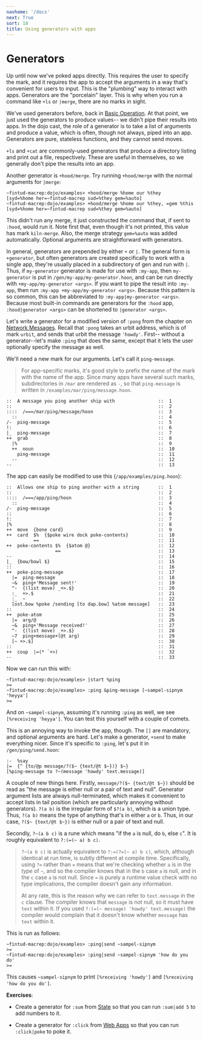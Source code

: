 ```yaml
---
navhome: '/docs'
next: True
sort: 18
title: Using generators with apps
---
```


# Generators

Up until now we've poked apps directly. This requires the user to specify the 
mark, and it requires the app to accept the arguments in a way that's 
convenient for users to input. This is the "plumbing" way to interact with 
apps. Generators are the "porcelain" layer. This is why when you run a command 
like `+ls` or `|merge`, there are no marks in sight.

We've used generators before, back in [Basic Operation](/docs/using/admin). At 
that point, we just used the generators to produce values-- we didn't pipe 
their results into apps. In the dojo cast, the role of a generator is to take 
a list of arguments and produce a value, which is often, though not always, 
piped into an app. Generators are pure, stateless functions, and they cannot 
send moves.

`+ls` and `+cat` are commonly-used generators that produce a directory listing 
and print out a file, respectively. These are useful in themselves, so we 
generally don't pipe the results into an app.

Another generator is `+hood/merge`. Try running `+hood/merge` with the normal 
arguments for `|merge`:

```
~fintud-macrep:dojo/examples> +hood/merge %home our %they
[syd=%home her=~fintud-macrep sud=%they gem=%auto]
~fintud-macrep:dojo/examples> +hood/merge %home our %they, =gem %this
[syd=%home her=~fintud-macrep sud=%they gem=%auto]
```

This didn't run any merge, it just constructed the command that, if sent to 
`:hood`, would run it. Note first that, even though it's not printed, this 
value has mark `kiln-merge`. Also, the merge strategy `gem=%auto` was added 
automatically. Optional arguments are straightforward with generators.

In general, generators are prepended by either `+` or `|`. The general form is 
`+generator`, but often generators are created specifically to work with a 
single app, they're usually placed in a subdirectory of gen and run with `|`. 
Thus, if `my-generator` generator is made for use with `:my-app`, then 
`my-generator` is put in `/gen/my-app/my-generator.hoon`, and can be run 
directly with `+my-app/my-generator <args>`. If you want to pipe the result 
into `:my-app`, then run `:my-app +my-app/my-generator <args>`. Because this 
pattern is so common, this can be abbreviated to 
`:my-app|my-generator <args>`. Because most built-in commands are generators 
for the `:hood` app, `:hood|generator <args>` can be shortened to `|generator <args>`.

Let's write a generator for a modified version of `:pong` from the chapter on 
[Network Messages](/docs/arvo/system/network). Recall that `:pong` takes an 
urbit address, which is of mark `urbit`, and sends that urbit the message 
`'howdy'`. First-- without a generator--let's make `:ping` that does the same, 
except that it lets the user optionally specify the message as well.

We'll need a new mark for our arguments. Let's call it `ping-message`.

> For app-specific marks, it's good style to prefix the name of the mark
> with the name of the app. Since many apps have several such marks,
> subdirectories in `/mar` are rendered as `-`, so that `ping-message`
> is written in `/examples/mar/ping/message.hoon`.

```
::  A message you ping another ship with                ::  1
::                                                      ::  2
::::  /===/mar/ping/message/hoon                        ::  3
  ::                                                    ::  4
/-  ping-message                                        ::  5
!:                                                      ::  6
|_  ping-message                                        ::  7
++  grab                                                ::  8
  |%                                                    ::  9
  ++  noun                                              ::  10
    ping-message                                        ::  11
  --                                                    ::  12
--                                                      ::  13
```                                                         

The app can easily be modified to use this (`/app/examples/ping.hoon`):

```
::  Allows one ship to ping another with a string       ::  1
::                                                      ::  2
::::  /===/app/ping/hoon                                ::  3
  ::                                                    ::  4
/-  ping-message                                        ::  5
::                                                      ::  6
!:                                                      ::  7
|%                                                      ::  8
++  move  {bone card}                                   ::  9
++  card  $%  {$poke wire dock poke-contents}           ::  10
          ==                                            ::  11
++  poke-contents $%  {$atom @}                         ::  12
                  ==                                    ::  13
--                                                      ::  14
|_  {bow/bowl $}                                        ::  15
::                                                      ::  16
++  poke-ping-message                                   ::  17
  |=  ping-message                                      ::  18
  ~&  ping+'Message sent!'                              ::  19
  ^-  {(list move) _+>.$}                               ::  20
  :_  +>.$                                              ::  21
  :_  ~                                                 ::  22
  [ost.bow %poke /sending [to dap.bow] %atom message]   ::  23
::                                                      ::  24
++  poke-atom                                           ::  25
  |=  arg/@                                             ::  26
  ~&  ping+'Message received!'                          ::  27
  ^-  {(list move) _+>.$}                               ::  28
  ~7  ping+message+(@t arg)                             ::  29
  [~ +>.$]                                              ::  30
::                                                      ::  31
++  coup  |=(* `+>)                                     ::  32
--                                                      ::  33
```

Now we can run this with:

```
~fintud-macrep:dojo/examples> |start %ping
>=
~fintud-macrep:dojo/examples> :ping &ping-message [~sampel-sipnym 'heyya']
>=
```

And on `~sampel-sipnym`, assuming it's running `:ping` as well, we see 
`[%receiving 'heyya']`. You can test this yourself with a couple of comets.

This is an annoying way to invoke the app, though. The `[]` are mandatory, 
and optional arguments are hard. Let's make a generator, `+send` to make 
everything nicer. Since it's specific to `:ping`, let's put it in 
`/gen/ping/send.hoon`:

```
:-  %say
|=  {^ {to/@p message/?($~ {text/@t $~})} $~}
[%ping-message to ?~(message 'howdy' text.message)]
```

A couple of new things here. Firstly, `message/?($~ {text/@t $~})` should be 
read as "the message is either null or a pair of text and null". Generator 
argument lists are always null-terminated, which makes it convenient to accept 
lists in tail position (which are particularly annoying without generators). 
`?(a b)` is the irregular form of `$?(a b)`, which is a union type. Thus, 
`?(a b)` means the type of anything that's in either `a` or `b`. Thus, in our 
case, `?($~ {text/@t $~})` is either null or a pair of text and null.

Secondly, `?~(a b c)` is a rune which means "if the `a` is null, do `b`, else 
`c`". It is roughly equivalent to `?:(=(~ a) b c)`.

> `?~(a b c)` is actually equivalent to `?:=(?=(~ a) b c)`, which,
> although identical at run time, is subtly different at compile time.
> Specifically, using `?=` rather than `=` means that we're checking
> whether `a` is in the *type* of `~`, and so the compiler knows that in
> the `b` case `a` is null, and in the `c` case `a` is not null. Since
> `=` is purely a runtime value check with no type implications, the
> compiler doesn't gain any information.
>
> At any rate, this is the reason why we can refer to `text.message` in
> the `c` clause. The compiler knows that `message` is not null, so it
> must have `text` within it. If you used
> `?:(=(~ message) 'howdy' text.message)` the compiler would complain
> that it doesn't know whether `message` has `text` within it.

This is run as follows:

```
~fintud-macrep:dojo/examples> :ping|send ~sampel-sipnym
>=
~fintud-macrep:dojo/examples> :ping|send ~sampel-sipnym 'how do you do'
>=
```

This causes `~sampel-sipnym` to print `[%receiving 'howdy']` and
`[%receiving 'how do you do']`.

**Exercises**:

-   Create a generator for `:sum` from
    [State](/docs/arvo/state) so that you can run `:sum|add 5`
    to add numbers to it.

-   Create a generator for `:click` from [Web
    Apps](/docs/arvo/web-apps) so that you can run
    `:click|poke` to poke it.
